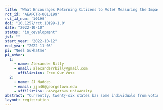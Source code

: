 ```yaml
---
title: "What Encourages Returning Citizens to Vote? Measuring the Impact of Different Forms of Voter Outreach in Washington"
rct_id: "AEARCTR-0010199"
rct_id_num: "10199"
doi: "10.1257/rct.10199-1.0"
date: "2022-10-10"
status: "in_development"
jel: ""
start_year: "2022-10-12"
end_year: "2022-11-08"
pi: "Neel Sukhatme"
pi_other:
  1:
    - name: Alexander Billy
    - email: alexanderrbilly@gmail.com
    - affiliation: Free Our Vote
  2:
    - name: JJ Naddeo
    - email: jjn46@georgetown.edu
    - affiliation: Georgetown University
abstract: "Currently, twenty-six states bar some individuals from voting, simply on the basis of their past felony convictions. On April 7, 2021, the State of Washington enacted law HB 1078, which fully restored voting rights to Washingtonians with past convictions upon release from prison. Despite this recent change in law, uncertainty for many potential beneficiaries about eligibility, paired with the fact that voting illegally in Washington can carry a punishment of up to 5 years of imprisonment and/or a $10,000 fine, may cause many individuals with prior felonies to not embrace their newly obtained opportunity to vote. Accordingly, voter turnout among this population can likely be bolstered by targeted information campaigns. This project aims to measure how outreach using social media impacts voter registration and turnout, among a population likely already treated with traditional mailers and other voter outreach efforts."
layout: registration
---
```


